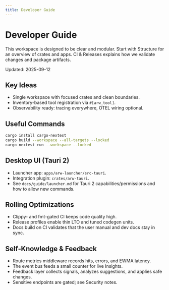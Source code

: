 ```yaml
---
title: Developer Guide
---
```


# Developer Guide

This workspace is designed to be clear and modular. Start with Structure for an overview of crates and apps. CI & Releases explains how we validate changes and package artifacts.

Updated: 2025-09-12

## Key Ideas
- Single workspace with focused crates and clean boundaries.
- Inventory-based tool registration via `#[arw_tool]`.
- Observability ready: tracing everywhere, OTEL wiring optional.

## Useful Commands
```bash
cargo install cargo-nextest
cargo build --workspace --all-targets --locked
cargo nextest run --workspace --locked
```

## Desktop UI (Tauri 2)
- Launcher app: `apps/arw-launcher/src-tauri`.
- Integration plugin: `crates/arw-tauri`.
- See `docs/guide/launcher.md` for Tauri 2 capabilities/permissions and how to allow new commands.

## Rolling Optimizations
- Clippy- and fmt-gated CI keeps code quality high.
- Release profiles enable thin LTO and tuned codegen units.
- Docs build on CI validates that the user manual and dev docs stay in sync.

## Self‑Knowledge & Feedback
- Route metrics middleware records hits, errors, and EWMA latency.
- The event bus feeds a small counter for live Insights.
- Feedback layer collects signals, analyzes suggestions, and applies safe changes.
- Sensitive endpoints are gated; see Security notes.
